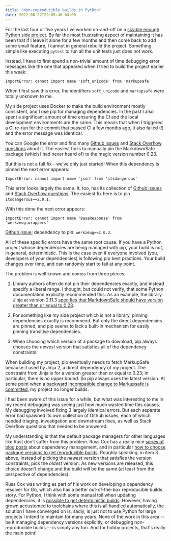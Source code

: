 ```yaml
---
title: "Non-reproducible builds in Python"
date: 2022-06-22T22:05:40-04:00
---
```



For the last four or five years I’ve worked on-and-off on a 
[sizable enough Python side project](https://github.com/jamespfennell/transiter).
By far the most frustrating aspect of maintaining it has been
    that if I leave it alone for a few months and then come back to add some small feature, 
    I cannot in general rebuild the project. 
Something simple like executing `pytest` to run all the unit tests just does not work. 

Instead, I have to first spend a non-trivial amount of time debugging error messages
 like the one that appeared when I tried to build the project earlier this week:

```
ImportError: cannot import name 'soft_unicode' from 'markupsafe'
```
When I first saw this error, the identifiers `soft_unicode` and `markupsafe` were totally unknown to me.

My side project uses Docker to make the build environment mostly consistent,
    and I use pip for managing dependencies. 
In the past I also spent a significant amount of time ensuring the CI and the local development environments are the same.
This means that when I triggered a CI re-run for the commit that passed CI a few months ago,
    it also failed (!) and the error message was identical.

You can Google the error and find many 
[Github issues](https://github.com/aws/aws-sam-cli/issues/3661) and
[Stack Overflow questions](https://stackoverflow.com/questions/72191560/importerror-cannot-import-name-soft-unicode-from-markupsafe)
about it.
The easiest fix is to manually pin the MarkdownSafe package (which I had never heard of) to
    the magic version number 0.23.

But this is not a full fix - we’ve only just started!
When this dependency is pinned the next error appears:
```
ImportError: cannot import name 'json' from 'itsdangerous' 
```
This error looks largely the same. 
It, too, has its collection of [Github issues](https://github.com/MTG/mtg-arousal-valence-annotator/issues/5)
and
[Stack Overflow questions](https://stackoverflow.com/questions/71189819/python-docker-importerror-cannot-import-name-json-from-itsdangerous).
The easiest fix here is to pin `itsdangerous==2.0.1`.

With this done the next error appears:
```
ImportError: cannot import name 'BaseResponse' from 'werkzeug.wrappers' 
```
[Github issue](https://github.com/mjmeijer/donald_2021/issues/4); dependency to pin: `werkzeug==2.0.3`.


All of these specific errors have the same root cause.
If you have a Python project whose dependencies are being managed with pip,
    your build is not, in general, deterministic.
This is the case even if everyone involved (you, developers of your dependencies) 
    is following pip best practices. 
Your build changes over time, and can randomly start to fail at any point.

The problem is well known and comes from three pieces:

1. Library authors often do not pin their dependencies exactly, 
    and instead specify a liberal range.
    I thought, but could not verify, that some Python documentation explicitly recommended this.
    As an example, the library Jinja at version 2.11.3 
    [specifies that MarkdownSafe should have version greater than or equal to 0.23](https://github.com/pallets/jinja/blob/cf215390d4a4d6f0a4de27e2687eed176878f13d/setup.py#L53).

1. For something like my side project which is not a library, 
    pinning dependencies exactly is recommend. 
    But only the direct dependencies are pinned, 
    and pip seems to lack a built-in mechanism for easily pinning transitive dependencies.

1. When choosing which version of a package to download, pip always chooses the *newest* version
    that satisfies all of the dependency constraints.

When building my project, pip eventually needs to fetch MarkupSafe because it used by Jinja 2,
    a direct dependency of my project.
The constraint from Jinja is for a version greater than or equal to 0.23;
    in particular, there is no upper bound.
So pip always uses the latest version.
At some point when a 
[backward incompatible change to Markupsafe is committed](https://github.com/pallets/markupsafe/pull/261/commits/7856c3d945a969bc94a19989dda61c3d50ac2adb),
    my project no longer builds.

I had been aware of this issue for a while, 
    but what was interesting to me in my recent debugging was seeing just how much wasted time this causes.
My debugging involved fixing 3 largely identical errors.
But each separate error had spawned its own collection of Github issues,
    each of which needed triaging, investigation and downstream fixes,
    as well as Stack Overflow questions that needed to be answered.

My understanding is that the default package managers for other languages like Rust don’t suffer from this problem.
Russ Cox has a really nice [series of blog posts](https://research.swtch.com/vgo) about dependency management,
    and in particular [how to choose package versions to get reproducible builds](https://research.swtch.com/vgo-mvs).
 Roughly speaking, in item 3 above,
    instead of picking the _newest_ version that satisfies the version constraints,
    pick the _oldest_ version. 
As new versions are released, this choice doesn't change and the build will be the same
    (at least from the perspective of dependencies).

Russ Cox was writing as part of his work on developing a dependency resolver for Go,
    which also has a better out-of-the-box reproducible builds story.
For Python, I think with some manual toil when updating dependencies, it is
    [possible to get deterministic builds](https://pip.pypa.io/en/stable/topics/repeatable-installs/).
However, having grown accustomed to toolchains where this is all handled automatically,
    the solution I have converged on is, sadly,
    is just not to use Python for large projects I intend to maintain for many years.
None of the work in this area -- be it managing dependency versions explicitly,
    or debugging non-reproducible builds -- is simply any fun.
And for hobby projects, that's really the main point!
